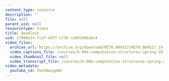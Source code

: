 ```yaml
---
content_type: resource
description: ''
file: null
parent_uid: null
resourcetype: Video
title: Deadlock
uid: 279d6e14-7ca7-e97f-cf36-ce69249babc4
video_files:
  archive_url: https://archive.org/download/MIT6.004S17/MIT6_004S17_19-02-05_300k.mp4
  video_captions_file: /courses/6-004-computation-structures-spring-2017/37b0125da8c0562f801af38a5d0e8aaf_Teo5DweypWU.vtt
  video_thumbnail_file: null
  video_transcript_file: /courses/6-004-computation-structures-spring-2017/496fd326c3b255aa9a9860a677d95c1a_Teo5DweypWU.pdf
video_metadata:
  youtube_id: Teo5DweypWU
---
```


